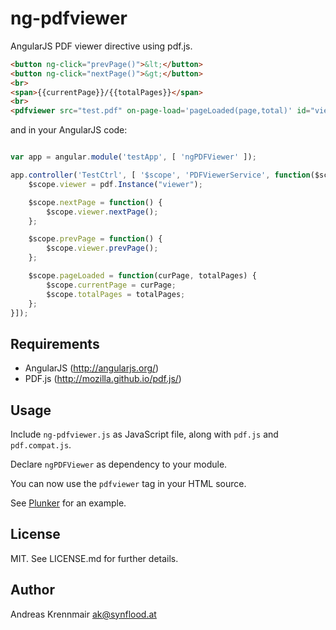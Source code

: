 # ng-pdfviewer

AngularJS PDF viewer directive using pdf.js.

``` html
<button ng-click="prevPage()">&lt;</button>
<button ng-click="nextPage()">&gt;</button>
<br>
<span>{{currentPage}}/{{totalPages}}</span>
<br>
<pdfviewer src="test.pdf" on-page-load='pageLoaded(page,total)' id="viewer"></pdfviewer>
```

and in your AngularJS code:

``` js

var app = angular.module('testApp', [ 'ngPDFViewer' ]);

app.controller('TestCtrl', [ '$scope', 'PDFViewerService', function($scope, pdf) {
	$scope.viewer = pdf.Instance("viewer");

	$scope.nextPage = function() {
		$scope.viewer.nextPage();
	};

	$scope.prevPage = function() {
		$scope.viewer.prevPage();
	};

	$scope.pageLoaded = function(curPage, totalPages) {
		$scope.currentPage = curPage;
		$scope.totalPages = totalPages;
	};
}]);
```

## Requirements

* AngularJS (http://angularjs.org/)
* PDF.js (http://mozilla.github.io/pdf.js/)

## Usage

Include `ng-pdfviewer.js` as JavaScript file, along with `pdf.js` and `pdf.compat.js`.

Declare `ngPDFViewer` as dependency to your module.

You can now use the `pdfviewer` tag in your HTML source.

See [Plunker](http://plnkr.co/edit/x56sGo?p=preview) for an example.

## License

MIT. See LICENSE.md for further details.

## Author

Andreas Krennmair <ak@synflood.at>
